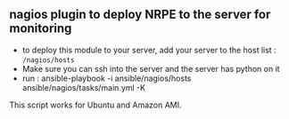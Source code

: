 ## nagios plugin to deploy NRPE to the server for monitoring


* to deploy this module to your server, add your server to the host list : `/nagios/hosts`
* Make sure you can ssh into the server and the server has python on it
* run : ansible-playbook -i ansible/nagios/hosts ansible/nagios/tasks/main.yml -K

This script works for Ubuntu and Amazon AMI. 
